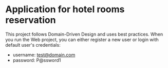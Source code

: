 # Application for hotel rooms reservation
This project follows Domain-Driven Design and uses best practices.
When you run the Web project, you can either register a new user or login with default user's credentials:
- username: test@domain.com
- password: P@ssword1
